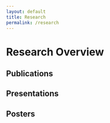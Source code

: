 ```yaml
---
layout: default
title: Research
permalink: /research
---
```


# Research Overview

## Publications

## Presentations

## Posters

